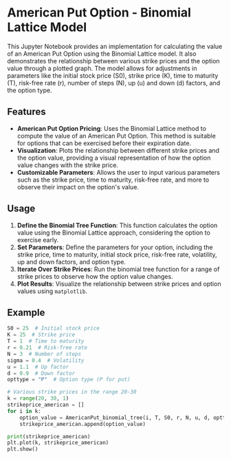 # American Put Option - Binomial Lattice Model

This Jupyter Notebook provides an implementation for calculating the value of an American Put Option using the Binomial Lattice model. It also demonstrates the relationship between various strike prices and the option value through a plotted graph. The model allows for adjustments in parameters like the initial stock price (S0), strike price (K), time to maturity (T), risk-free rate (r), number of steps (N), up (u) and down (d) factors, and the option type.

## Features

- **American Put Option Pricing**: Uses the Binomial Lattice method to compute the value of an American Put Option. This method is suitable for options that can be exercised before their expiration date.
- **Visualization**: Plots the relationship between different strike prices and the option value, providing a visual representation of how the option value changes with the strike price.
- **Customizable Parameters**: Allows the user to input various parameters such as the strike price, time to maturity, risk-free rate, and more to observe their impact on the option's value.

## Usage

1. **Define the Binomial Tree Function**: This function calculates the option value using the Binomial Lattice approach, considering the option to exercise early.
2. **Set Parameters**: Define the parameters for your option, including the strike price, time to maturity, initial stock price, risk-free rate, volatility, up and down factors, and option type.
3. **Iterate Over Strike Prices**: Run the binomial tree function for a range of strike prices to observe how the option value changes.
4. **Plot Results**: Visualize the relationship between strike prices and option values using `matplotlib`.

## Example

```python
S0 = 25  # Initial stock price
K = 25  # Strike price
T = 1  # Time to maturity
r = 0.21  # Risk-free rate
N = 3  # Number of steps
sigma = 0.4  # Volatility
u = 1.1  # Up factor
d = 0.9  # Down factor
opttype = "P"  # Option type (P for put)

# Various strike prices in the range 20-30
k = range(20, 30, 1)
strikeprice_american = []
for i in k:
    option_value = AmericanPut_binomial_tree(i, T, S0, r, N, u, d, opttype)
    strikeprice_american.append(option_value)

print(strikeprice_american)
plt.plot(k, strikeprice_american)
plt.show()
```
